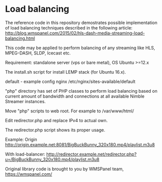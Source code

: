 # Load balancing

The reference code in this repository demostrates possible implementation of load balancing techniques described in the following article: http://blog.wmspanel.com/2015/02/hls-dash-media-streaming-load-balancing.html

This code may be applied to perform balancing of any streaming like HLS, MPEG-DASH, SLDP, Icecast etc.

Requirement: standalone server (vps or bare metal), OS Ubuntu >=12.x

The install.sh script for install LEMP stack (for Ubuntu 16.x).

default - example config nginx /etc/nginx/sites-available/default

"php" directory has set of PHP classes to perform load balancing based on current amount of bandwidth and connections at all available Nimble Streamer instances.

Move "php" scripts to web root. For example to /var/www/html/

Edit redirector.php and replace IPv4 to actual own.

The redirector.php script shows its proper usage.

Example: 
Origin http://origin.example.net:8081/BigBuckBunny_320x180.mp4/playlist.m3u8 

With load-balancer: http://redirector.example.net/redirector.php?u=/BigBuckBunny_320x180.mp4/playlist.m3u8


Original library code is brought to you by WMSPanel team, https://wmspanel.com/ 
